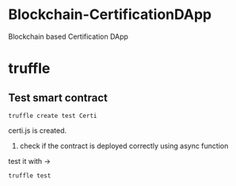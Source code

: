 # Blockchain-CertificationDApp
Blockchain based Certification DApp

# truffle


## Test smart contract

````
truffle create test Certi

````

certi.js is created.

1. check if the contract is deployed correctly using async function

test it with ->
````
truffle test
````

